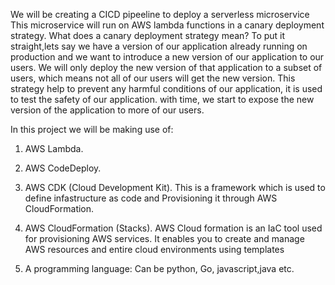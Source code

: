 We will be creating a CICD pipeeline to deploy a serverless microservice 
This microservice will run on AWS lambda functions in a canary deployment strategy. 
What does a canary deployment strategy mean? To put it straight,lets say we have a
version of our application already running on production and we want to introduce a new version
of our application to our users. We will only deploy the new version of that application to a subset
of users, which means not all of our users will get the new version. This strategy help to prevent
any harmful conditions of our application, it is used to test the safety of our application. with 
time, we start to expose the new version of the application to more of our users.

In this project we will be making use of:
1. AWS Lambda.
2. AWS CodeDeploy.
3. AWS CDK (Cloud Development Kit). This is a framework which is used to define infastructure as code
   and Provisioning it through AWS CloudFormation.
4. AWS CloudFormation (Stacks). AWS Cloud formation is an IaC tool used for provisioning AWS services.
   It enables you to create and manage AWS resources and entire cloud environments using templates
   
7.  A programming language: Can be python, Go, javascript,java etc.
   
